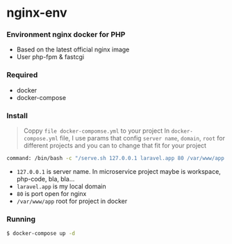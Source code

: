 # nginx-env
### Environment nginx docker for PHP

  * Based on the latest official nginx image
  * User php-fpm & fastcgi

### Required
  * docker
  * docker-compose

### Install

> Coppy `file docker-compomse.yml` to your project
> In `docker-compose.yml` file, I use params that config `server name`, `domain`, `root` for different projects and you can to change that fit for your project

```sh
command: /bin/bash -c "/serve.sh 127.0.0.1 laravel.app 80 /var/www/app && nginx"

```
* `127.0.0.1` is server name. In microservice project maybe is workspace, php-code, bla, bla...
* `laravel.app` is my local domain
* `80` is port open for nginx
* `/var/www/app` root for project in docker

### Running

```sh
$ docker-compose up -d
```
